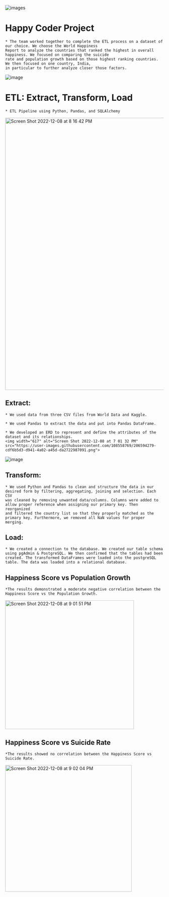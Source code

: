 ![images](https://user-images.githubusercontent.com/108558769/206596859-100a808a-b2b5-4f92-9ff8-1bd8ee5cb0b2.png)

# Happy Coder Project
    * The team worked together to complete the ETL process on a dataset of our choice. We choose the World Happiness
    Report to analyze the countries that ranked the highest in overall happiness. We focused on comparing the suicide 
    rate and population growth based on those highest ranking countries. We then focused on one country, India, 
    in particular to further analyze closer those factors. 
![image](https://user-images.githubusercontent.com/108558769/206597608-09719ae3-d3b6-4b9e-9509-3524e77e5571.png)

# ETL: Extract, Transform, Load
    * ETL Pipeline using Python, Pandas, and SQLAlchemy
<img width="864" alt="Screen Shot 2022-12-08 at 8 16 42 PM" src="https://user-images.githubusercontent.com/108558769/206601742-e334f328-30c8-4a99-8d69-3a0dba471549.png">

## Extract: 
    * We used data from three CSV files from World Data and Kaggle.
    
    * We used Pandas to extract the data and put into Pandas DataFrame.
    
    * We developed an ERD to represent and define the attributes of the dataset and its relationships. 
    <img width="617" alt="Screen Shot 2022-12-08 at 7 01 32 PM" src="https://user-images.githubusercontent.com/108558769/206594279-cdf6b5d3-d941-4a02-a45d-da2722987091.png">
    
![image](https://user-images.githubusercontent.com/108558769/206594279-cdf6b5d3-d941-4a02-a45d-da2722987091.png)
    
## Transform: 
    * We used Python and Pandas to clean and structure the data in our desired form by filtering, aggregating, joining and selection. Each CSV
    was cleaned by removing unwanted data/columns. Columns were added to allow proper reference when assigning our primary key. Then reorganized
    and filtered the country list so that they properly matched as the primary key. Furthermore, we removed all NaN values for proper merging.
    
    
## Load:
    * We created a connection to the database. We created our table schema using pgAdmin & PostgreSQL. We then confirmed that the tables had been
    created. The transformed DataFrames were loaded into the postgreSQL table. The data was loaded into a relational database. 

## Happiness Score vs Population Growth
    *The results demonstrated a moderate negative correlation between the Happiness Score vs the Population Growth.
<img width="409" alt="Screen Shot 2022-12-08 at 9 01 51 PM" src="https://user-images.githubusercontent.com/108558769/206607338-63f32013-4225-49ce-9b76-fa951b24d871.png">
 

## Happiness Score vs Suicide Rate
    *The results showed no correlation between the Happiness Score vs Suicide Rate. 
<img width="402" alt="Screen Shot 2022-12-08 at 9 02 04 PM" src="https://user-images.githubusercontent.com/108558769/206607466-dad72870-de09-4271-b9ac-a9d338b3e5df.png">
